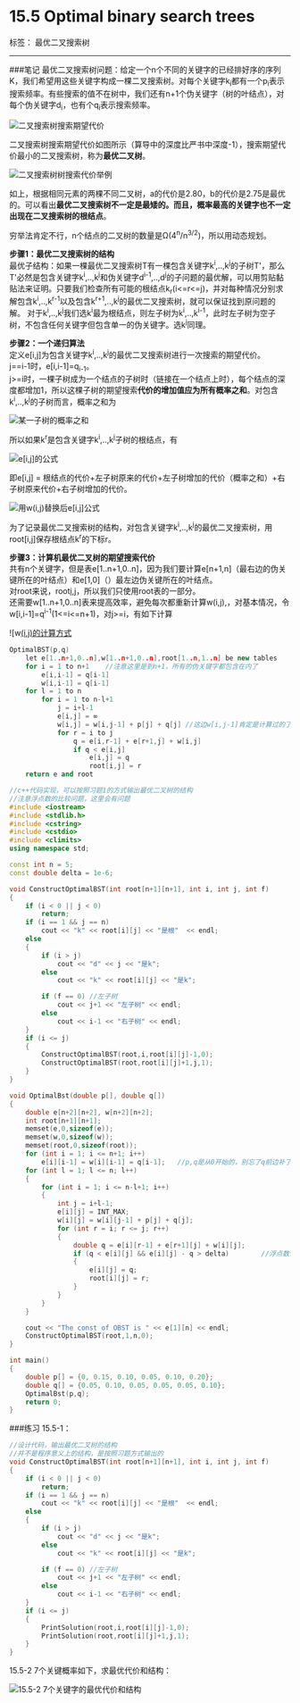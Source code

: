 ﻿# 15.5 Optimal binary search trees

标签： 最优二叉搜索树

---
###笔记
最优二叉搜索树问题：给定一个n个不同的关键字的已经排好序的序列K，我们希望用这些关键字构成一棵二叉搜索树。对每个关键字k<sub>i</sub>都有一个p<sub>i</sub>表示搜索频率。有些搜索的值不在树中，我们还有n+1个伪关键字（树的叶结点），对每个伪关键字d<sub>i</sub>，也有个q<sub>i</sub>表示搜索频率。

![二叉搜索树搜索期望代价][1]

二叉搜索树搜索期望代价如图所示（算导中的深度比严书中深度-1），搜索期望代价最小的二叉搜索树，称为**最优二叉树**。

![二叉搜索树树搜索代价举例][2]

如上，根据相同元素的两棵不同二叉树，a的代价是2.80，b的代价是2.75是最优的。可以看出**最优二叉搜索树不一定是最矮的。而且，概率最高的关键字也不一定出现在二叉搜索树的根结点**。

穷举法肯定不行，n个结点的二叉树的数量是Ω(4<sup>n</sup>/n<sup>3/2</sup>)，所以用动态规划。

**步骤1：最优二叉搜索树的结构**  
最优子结构：如果一棵最优二叉搜索树T有一棵包含关键字k<sup>i</sup>,..,k<sup>j</sup>的子树T'，那么T'必然是包含关键字k<sup>i</sup>,..,k<sup>j</sup>和伪关键字d<sup>i-1</sup>,..,d<sup>j</sup>的子问题的最优解，可以用剪贴黏贴法来证明。只要我们检查所有可能的根结点k<sub>r</sub>(i<=r<=j)，并对每种情况分别求解包含k<sup>i</sup>,..,k<sup>r-1</sup>以及包含k<sup>r+1</sup>,..,k<sup>j</sup>的最优二叉搜索树，就可以保证找到原问题的解。
对于k<sup>i</sup>,..,k<sup>j</sup>我们选k<sup>i</sup>最为根结点，则左子树为k<sup>i</sup>,..,k<sup>i-1</sup>，此时左子树为空子树，不包含任何关键字但包含单一的伪关键字。选k<sup>j</sup>同理。

**步骤2：一个递归算法**  
定义e[i,j]为包含关键字k<sup>i</sup>,..,k<sup>j</sup>的最优二叉搜索树进行一次搜索的期望代价。  
j==i-1时，e[i,i-1]=q<sub>i-1</sub>。  
j>=i时，一棵子树成为一个结点的子树时（链接在一个结点上时），每个结点的深度都增加1，所以这棵子树的期望搜索**代价的增加值应为所有概率之和**。对包含k<sup>i</sup>,..,k<sup>j</sup>的子树而言，概率之和为

![某一子树的概率之和][3]

所以如果k<sup>r</sup>是包含关键字k<sup>i</sup>,..,k<sup>j</sup>子树的根结点，有

![e[i,j]的公式][4]

即e[i,j] = 根结点的代价+左子树原来的代价+左子树增加的代价（概率之和）+右子树原来代价+右子树增加的代价。  

![用w(i,j)替换后e[i,j]公式][5]

为了记录最优二叉搜索树的结构，对包含关键字k<sup>i</sup>,..,k<sup>j</sup>的最优二叉搜索树，用root[i,j]保存根结点k<sup>r</sup>的下标r。

**步骤3：计算机最优二叉树的期望搜索代价**  
共有n个关键字，但是表e[1..n+1,0..n]，因为我们要计算e[n+1,n]（最右边的伪关键所在的叶结点）和e[1,0]（）最左边伪关键所在的叶结点。  
对root来说，root[i,j](1<=i<=j<=n)，所以我们只使用root表的一部分。  
还需要w[1..n+1,0..n]表来提高效率，避免每次都重新计算w(i,j),，对基本情况，令w[i,i-1]=q<sup>i-1</sup>(1<=i<=n+1)，对j>=i，有如下计算

![w[(i,j)的计算方式][6]

```c++
OptimalBST(p,q)
    let e[1..n+1,0..n],w[1..n+1,0..n],root[1..n,1..n] be new tables
    for i = 1 to n+1    //注意这里是到n+1，所有的伪关键字都包含在内了
        e[i,i-1] = q[i-1]
        w[i,i-1] = q[i-1]
    for l = 1 to n
        for i = 1 to n-l+1
            j = i+l-1
            e[i,j] = ∞
            w[i,j] = w[i,j-1] + p[j] + q[j] //这边w[i,j-1]肯定是计算过的了，因为w[i,j-1]比w[i,j]的长度小1，子问题肯定计算过了
            for r = i to j
                q = e[i,r-1] + e[r+1,j] + w[i,j]
                if q < e[i,j]
                    e[i,j] = q
                    root[i,j] = r
    return e and root
```

```c++
//c++代码实现，可以按照习题1的方式输出最优二叉树的结构
//注意浮点数的比较问题，这里会有问题
#include <iostream>
#include <stdlib.h>
#include <cstring>
#include <cstdio>
#include <climits>
using namespace std;

const int n = 5;
const double delta = 1e-6;

void ConstructOptimalBST(int root[n+1][n+1], int i, int j, int f)
{
    if (i < 0 || j < 0)
        return;
    if (i == 1 && j == n)
        cout << "k" << root[i][j] << "是根"  << endl;
    else
    {
        if (i > j)
            cout << "d" << j << "是k";
        else
            cout << "k" << root[i][j] << "是k";

        if (f == 0) //左子树
            cout << j+1 << "左子树" << endl;
        else
            cout << i-1 << "右子树" << endl;
    }
    if (i <= j)
    {
        ConstructOptimalBST(root,i,root[i][j]-1,0);
        ConstructOptimalBST(root,root[i][j]+1,j,1);
    }
}

void OptimalBst(double p[], double q[])
{
    double e[n+2][n+2], w[n+2][n+2];
    int root[n+1][n+1];
    memset(e,0,sizeof(e));
    memset(w,0,sizeof(w));
    memset(root,0,sizeof(root));
    for (int i = 1; i <= n+1; i++)
        e[i][i-1] = w[i][i-1] = q[i-1];   //p,q是从0开始的，别忘了q前边补了一个空元素
    for (int l = 1; l <= n; l++)
    {
        for (int i = 1; i <= n-l+1; i++)
        {
            int j = i+l-1;
            e[i][j] = INT_MAX;
            w[i][j] = w[i][j-1] + p[j] + q[j];
            for (int r = i; r <= j; r++)
            {
                double q = e[i][r-1] + e[r+1][j] + w[i][j];
                if (q < e[i][j] && e[i][j] - q > delta)        //浮点数误差，不能直接比较
                {
                    e[i][j] = q;
                    root[i][j] = r;
                }
            }
        }
    }

    cout << "The const of OBST is " << e[1][n] << endl;
    ConstructOptimalBST(root,1,n,0);
}

int main()
{
    double p[] = {0, 0.15, 0.10, 0.05, 0.10, 0.20};
    double q[] = {0.05, 0.10, 0.05, 0.05, 0.05, 0.10};
    OptimalBst(p,q);
    return 0;
}

```

###练习
15.5-1：
```c++
//设计代码，输出最优二叉树的结构
//并不是程序意义上的结构，是按照习题方式输出的
void ConstructOptimalBST(int root[n+1][n+1], int i, int j, int f)
{
    if (i < 0 || j < 0)
        return;
    if (i == 1 && j == n)
        cout << "k" << root[i][j] << "是根"  << endl;
    else
    {
        if (i > j)
            cout << "d" << j << "是k";
        else
            cout << "k" << root[i][j] << "是k";

        if (f == 0) //左子树
            cout << j+1 << "左子树" << endl;
        else
            cout << i-1 << "右子树" << endl;
    }
    if (i <= j)
    {
        PrintSolution(root,i,root[i][j]-1,0);
        PrintSolution(root,root[i][j]+1,j,1);
    }
}
```
15.5-2 7个关键概率如下，求最优代价和结构：

![15.5-2 7个关键字的最优代价和结构][7]


  [1]: https://github.com/wj1066/pictures/blob/master/CLRS/15.1-1.jpg
  [2]: https://github.com/wj1066/pictures/blob/master/CLRS/15.1-2.jpg
  [3]: https://github.com/wj1066/pictures/blob/master/CLRS/15.1-3.jpg
  [4]: https://github.com/wj1066/pictures/blob/master/CLRS/15.1-4.jpg
  [5]: https://github.com/wj1066/pictures/blob/master/CLRS/15.1-5.jpg
  [6]: https://github.com/wj1066/pictures/blob/master/CLRS/15.1-6.jpg
  [7]: https://github.com/wj1066/pictures/blob/master/CLRS/15.1-6.jpg